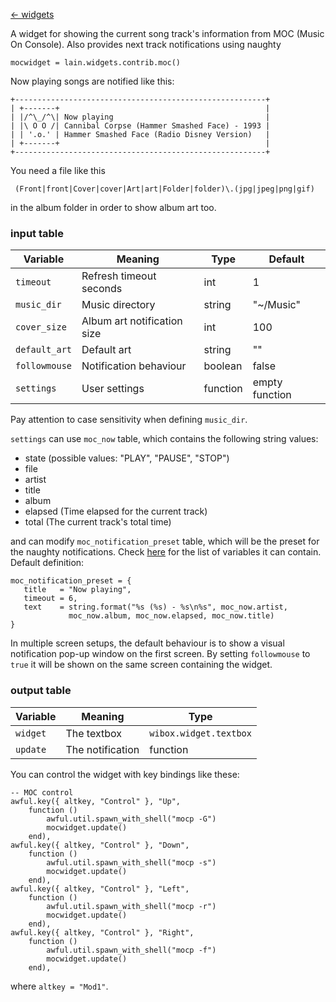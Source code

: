 [<- widgets](https://github.com/copycat-killer/lain/wiki/Widgets)

A widget for showing the current song track's information from MOC (Music On Console). Also provides next track notifications using naughty

	mocwidget = lain.widgets.contrib.moc()

Now playing songs are notified like this:

	+--------------------------------------------------------+
	| +-------+                                              |
	| |/^\_/^\| Now playing                                  |
    | |\ O O /| Cannibal Corpse (Hammer Smashed Face) - 1993 |
    | | '.o.' | Hammer Smashed Face (Radio Disney Version)   |
	| +-------+                                              |
	+--------------------------------------------------------+

You need a file like this

     (Front|front|Cover|cover|Art|art|Folder|folder)\.(jpg|jpeg|png|gif)

in the album folder in order to show album art too.

### input table

Variable | Meaning | Type | Default
--- | --- | --- | ---
`timeout` | Refresh timeout seconds | int | 1
`music_dir` | Music directory | string | "~/Music"
`cover_size` | Album art notification size | int | 100
`default_art` | Default art | string | ""
`followmouse` | Notification behaviour | boolean | false
`settings` | User settings | function | empty function

Pay attention to case sensitivity when defining `music_dir`.

`settings` can use `moc_now` table, which contains the following string values:

- state (possible values: "PLAY", "PAUSE", "STOP")
- file
- artist
- title
- album
- elapsed (Time elapsed for the current track)
- total (The current track's total time)

and can modify `moc_notification_preset` table, which will be the preset for the naughty notifications. Check [here](http://awesome.naquadah.org/doc/api/modules/naughty.html#notify) for the list of variables it can contain. Default definition:

    moc_notification_preset = {
       title   = "Now playing",
       timeout = 6,
       text    = string.format("%s (%s) - %s\n%s", moc_now.artist,
                 moc_now.album, moc_now.elapsed, moc_now.title)
    }

In multiple screen setups, the default behaviour is to show a visual notification pop-up window on the first screen. By setting `followmouse` to `true` it will be shown on the same screen containing the widget.

### output table

Variable | Meaning | Type
--- | --- | ---
`widget` | The textbox | `wibox.widget.textbox`
`update` | The notification | function

You can control the widget with key bindings like these:

    -- MOC control
    awful.key({ altkey, "Control" }, "Up",
        function ()
            awful.util.spawn_with_shell("mocp -G")
            mocwidget.update()
        end),
    awful.key({ altkey, "Control" }, "Down",
        function ()
            awful.util.spawn_with_shell("mocp -s")
            mocwidget.update()
        end),
    awful.key({ altkey, "Control" }, "Left",
        function ()
            awful.util.spawn_with_shell("mocp -r")
            mocwidget.update()
        end),
    awful.key({ altkey, "Control" }, "Right",
        function ()
            awful.util.spawn_with_shell("mocp -f")
            mocwidget.update()
        end),

where `altkey = "Mod1"`.
